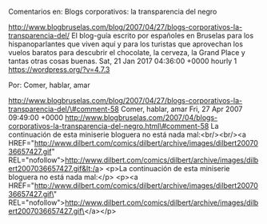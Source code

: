 Comentarios en: Blogs corporativos: la transparencia del negro

http://www.blogbruselas.com/blog/2007/04/27/blogs-corporativos-la-transparencia-del/
El blog-guía escrito por españoles en Bruselas para los hispanoparlantes
que viven aquí y para los turistas que aprovechan los vuelos baratos
para descubrir el chocolate, la cerveza, la Grand Place y tantas otras
cosas buenas. Sat, 21 Jan 2017 04:36:00 +0000 hourly 1
https://wordpress.org/?v=4.7.3

Por: Comer, hablar, amar

http://www.blogbruselas.com/blog/2007/04/27/blogs-corporativos-la-transparencia-del/\#comment-58
Comer, hablar, amar Fri, 27 Apr 2007 09:49:00 +0000
http://www.blogbruselas.com/2007/04/blogs-corporativos-la-transparencia-del-negro.html\#comment-58
La continuación de esta miniserie bloguera no está nada
mal:&lt;br/&gt;&lt;br/&gt;&lt;a
HREF=&quot;http://www.dilbert.com/comics/dilbert/archive/images/dilbert2007036657427.gif&quot;
REL=&quot;nofollow&quot;&gt;http://www.dilbert.com/comics/dilbert/archive/images/dilbert2007036657427.gif&lt;/a&gt;
\<p\>La continuación de esta miniserie bloguera no está nada mal:\</p\>
\<p\>\<a
HREF=\"http://www.dilbert.com/comics/dilbert/archive/images/dilbert2007036657427.gif\"
REL=\"nofollow\"\>http://www.dilbert.com/comics/dilbert/archive/images/dilbert2007036657427.gif\</a\>\</p\>
